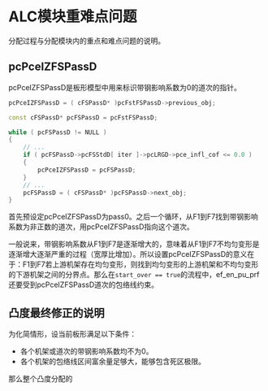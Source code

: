 # ALC模块重难点问题

分配过程与分配模块内的重点和难点问题的说明。

## pcPceIZFSPassD

pcPceIZFSPassD是板形模型中用来标识带钢影响系数为0的道次的指针。

```C++
pcPceIZFSPassD = ( cFSPassD* )pcFstFSPassD->previous_obj;

const cFSPassD* pcFSPassD = pcFstFSPassD;

while ( pcFSPassD != NULL )
{
    // ...
    if ( pcFSPassD->pcFSStdD[ iter ]->pcLRGD->pce_infl_cof <= 0.0 )
    {
        pcPceIZFSPassD = pcFSPassD;
    }
    // ...
    pcFSPassD = ( cFSPassD* )pcFSPassD->next_obj;
}
```

首先预设定pcPceIZFSPassD为pass0。之后一个循环，从F1到F7找到带钢影响系数为非正数的道次，用pcPceIZFSPassD指向这个道次。

一般说来，带钢影响系数从F1到F7是逐渐增大的，意味着从F1到F7不均匀变形是逐渐增大逐渐严重的过程（宽厚比增加）。所以设置pcPceIZFSPassD的意义在于：F1到F7若上游机架存在均匀变形，则找到均匀变形的上游机架和不均匀变形的下游机架之间的分界点。那么在`start_over == true`的流程中，ef_en_pu_prf还要受到pcPceIZFSPassD道次的包络线约束。

## 凸度最终修正的说明

为化简情形，设当前板形满足以下条件：

- 各个机架或道次的带钢影响系数均不为0。
- 各个机架的包络线区间富余量足够大，能够包含死区极限。

那么整个凸度分配的